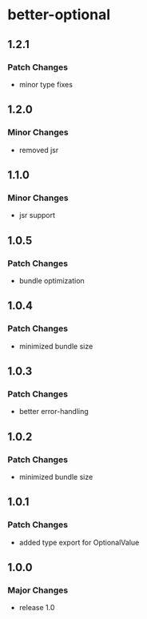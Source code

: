 # better-optional

## 1.2.1

### Patch Changes

- minor type fixes

## 1.2.0

### Minor Changes

- removed jsr

## 1.1.0

### Minor Changes

- jsr support

## 1.0.5

### Patch Changes

- bundle optimization

## 1.0.4

### Patch Changes

- minimized bundle size

## 1.0.3

### Patch Changes

- better error-handling

## 1.0.2

### Patch Changes

- minimized bundle size

## 1.0.1

### Patch Changes

- added type export for OptionalValue

## 1.0.0

### Major Changes

- release 1.0
